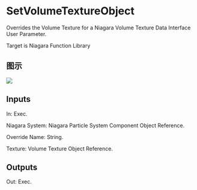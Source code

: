 # SetVolumeTextureObject

Overrides the Volume Texture for a Niagara Volume Texture Data Interface User Parameter.

Target is Niagara Function Library

## 图示

![]($-20221218-20142804.png)

## Inputs

In: Exec.

Niagara System: Niagara Particle System Component Object Reference.

Override Name: String.

Texture: Volume Texture Object Reference.  

## Outputs

Out: Exec.

